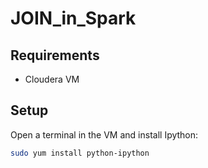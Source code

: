 # JOIN_in_Spark

## Requirements

* Cloudera VM

## Setup

Open a terminal in the VM and install Ipython:

```bash
sudo yum install python-ipython
```


